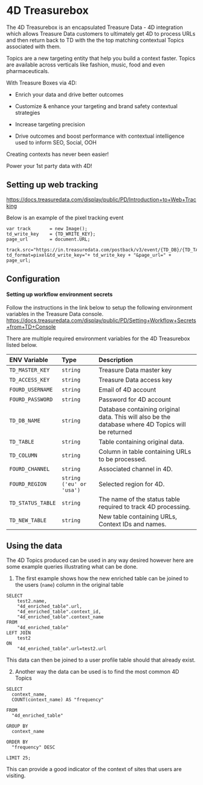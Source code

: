 # 4D Treasurebox

The 4D Treasurebox is an encapsulated Treasure Data - 4D integration which allows Treasure Data customers to ultimately get 4D to process URLs and then return back to TD with the the top matching contextual Topics associated with them.

Topics are a new targeting entity that help you build a context faster. Topics are available across verticals like fashion, music, food and even pharmaceuticals.

With Treasure Boxes via 4D:

- Enrich your data and drive better outcomes

- Customize & enhance your targeting and brand safety contextual strategies

- Increase targeting precision

- Drive outcomes and boost performance with contextual intelligence used to inform SEO, Social, OOH

Creating contexts has never been easier!

Power your 1st party data with 4D!

## Setting up web tracking

https://docs.treasuredata.com/display/public/PD/Introduction+to+Web+Tracking

Below is an example of the pixel tracking event

```
var track 		= new Image();
td_write_key 	= {TD_WRITE_KEY};
page_url		= document.URL;

track.src="https://in.treasuredata.com/postback/v3/event/{TD_DB}/{TD_TABLE}?td_format=pixel&td_write_key="+ td_write_key + "&page_url=" + page_url;
```

## Configuration

#### Setting up workflow environment secrets

Follow the instructions in the link below to setup the following environment variables in the Treasure Data console.
https://docs.treasuredata.com/display/public/PD/Setting+Workflow+Secrets+from+TD+Console

There are multiple required environment variables for the 4D Treasurebox listed below.

| ENV Variable      | Type                     | Description                                                                                        |
| :---------------- | :----------------------- | :------------------------------------------------------------------------------------------------- |
| `TD_MASTER_KEY`   | `string`                 | Treasure Data master key                                                                           |
| `TD_ACCESS_KEY`   | `string`                 | Treasure Data access key                                                                           |
| `FOURD_USERNAME`  | `string`                 | Email of 4D account                                                                                |
| `FOURD_PASSWORD`  | `string`                 | Password for 4D account                                                                            |
| `TD_DB_NAME`      | `string`                 | Database containing original data. This will also be the database where 4D Topics will be returned |
| `TD_TABLE`        | `string`                 | Table containing original data.                                                                    |
| `TD_COLUMN`       | `string`                 | Column in table containing URLs to be processed.                                                   |
| `FOURD_CHANNEL`   | `string`                 | Associated channel in 4D.                                                                          |
| `FOURD_REGION`    | `string ('eu' or 'usa')` | Selected region for 4D.                                                                            |
| `TD_STATUS_TABLE` | `string`                 | The name of the status table required to track 4D processing.                                      |
| `TD_NEW_TABLE`    | `string`                 | New table containing URLs, Context IDs and names.                                                  |

## Using the data

The 4D Topics produced can be used in any way desired however here are some example queries illustrating what can be done.

1. The first example shows how the new enriched table can be joined to the users (`name`) column in the original table

```
SELECT
    test2.name,
    "4d_enriched_table".url,
    "4d_enriched_table".context_id,
    "4d_enriched_table".context_name
FROM
    "4d_enriched_table"
LEFT JOIN
    test2
ON
    "4d_enriched_table".url=test2.url
```

This data can then be joined to a user profile table should that already exist.

2. Another way the data can be used is to find the most common 4D Topics

```
SELECT
  context_name,
  COUNT(context_name) AS "frequency"

FROM
  "4d_enriched_table"

GROUP BY
  context_name

ORDER BY
  "frequency" DESC

LIMIT 25;
```

This can provide a good indicator of the context of sites that users are visiting.
